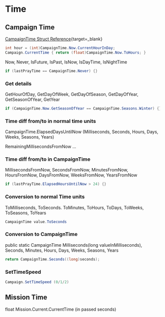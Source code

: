 # Time

## Campaign Time

[CampaignTime Struct Reference](https://apidoc.bannerlord.com/v/1.1.0/struct_tale_worlds_1_1_campaign_system_1_1_campaign_time.html){target=_blank}


``` cs
int hour = (int)CampaignTime.Now.CurrentHourInDay;
Campaign.CurrentTime { return (float)CampaignTime.Now.ToHours; }
```

Now, Never, IsFuture, IsPast, IsNow, IsDayTime, IsNightTime

```cs
if (lastPrayTime == CampaignTime.Never) {}
```

### Get details

GetHourOfDay, GetDayOfWeek, GetDayOfSeason, GetDayOfYear, GetSeasonOfYear, GetYear

```cs
if (CampaignTime.Now.GetSeasonOfYear == CampaignTime.Seasons.Winter) {}
```


### Time diff from/to in normal time units

CampaignTime.ElapsedDaysUntilNow (Milliseconds, Seconds, Hours, Days, Weeks, Seasons, Years)

RemainingMillisecondsFromNow ...



### Time diff from/to in CampaignTime

MillisecondsFromNow, SecondsFromNow, MinutesFromNow, HoursFromNow, DaysFromNow, WeeksFromNow, YearsFromNow

```cs
if (lastPrayTime.ElapsedHoursUntilNow > 24) {}
```


### Conversion to normal Time units

ToMilliseconds, ToSeconds. ToMinutes, ToHours, ToDays, ToWeeks, ToSeasons, ToYears

```cs
CampaignTime value.ToSeconds
```


### Conversion to CampaignTime

public static CampaignTime Milliseconds(long valueInMilliseconds), Seconds, Minutes, Hours, Days, Weeks, Seasons, Years

```cs
return CampaignTime.Seconds((long)seconds);
```


### SetTimeSpeed

``` cs
Campaign.SetTimeSpeed (0/1/2)
```

## Mission Time

float Mission.Current.CurrentTime (in passed seconds)
